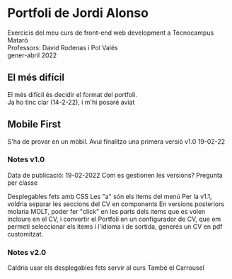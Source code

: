 # Portfoli de Jordi Alonso

Exercicis del meu curs de front-end web development a Tecnocampus Mataró<br/>
Professors: David Rodenas i Pol Valés<br/>
gener-abril 2022<br/>

## El més difícil

El més difícil és decidir el format del portfoli.<br/>
Ja ho tinc clar (14-2-22), i m'hi posaré aviat<br/>

## Mobile First

S'ha de provar en un mòbil.
Avui finalitzo una primera versió
v1.0 19-02-22

### Notes v1.0

Data de publicació: 19-02-2022
Com es gestionen les versions? Pregunta per classe

Desplegables fets amb CSS
Les "a" són els items del menú
Per la v1.1, voldria separar les seccions del CV en components
En versions posteriors molaria MOLT, poder fer "click" en les parts dels items que es volen incloure en el CV, i convertir el Portfoli en un configurador de CV,
que em permeti seleccionar els items i l'idioma i de sortida, generés un CV en pdf customitzat.

### Notes v2.0

Caldria usar els desplegables fets servir al curs
També el Carrousel
